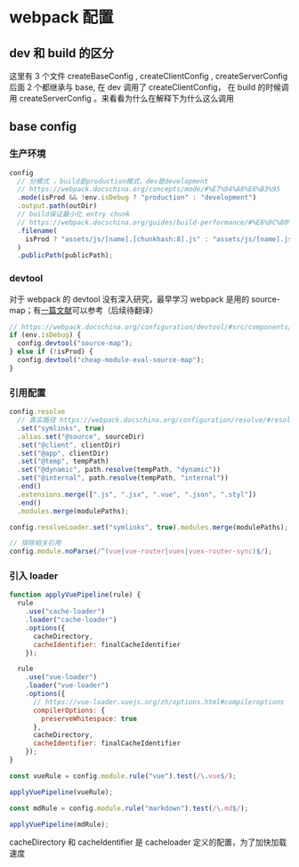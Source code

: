 # webpack 配置

## dev 和 build 的区分

这里有 3 个文件 createBaseConfig , createClientConfig , createServerConfig 后面 2 个都继承与 base, 在 dev 调用了 createClientConfig， 在 build 的时候调用 createServerConfig 。来看看为什么在解释下为什么这么调用

## base config

### 生产环境

```js
config
  // 分模式 ，build是production模式，dev是development
  // https://webpack.docschina.org/concepts/mode/#%E7%94%A8%E6%B3%95
  .mode(isProd && !env.isDebug ? "production" : "development")
  .output.path(outDir)
  // build保证最小化 entry chunk
  // https://webpack.docschina.org/guides/build-performance/#%E6%9C%80%E5%B0%8F%E5%8C%96-entry-chunk
  .filename(
    isProd ? "assets/js/[name].[chunkhash:8].js" : "assets/js/[name].js"
  )
  .publicPath(publicPath);
```

### devtool

对于 webpack 的 devtool 没有深入研究，最早学习 webpack 是用的 source-map；有[一篇文献](https://blog.teamtreehouse.com/introduction-source-maps)可以参考（后续待翻译）

```js
// https://webpack.docschina.org/configuration/devtool/#src/components/Sidebar/Sidebar.jsx
if (env.isDebug) {
  config.devtool("source-map");
} else if (!isProd) {
  config.devtool("cheap-module-eval-source-map");
}
```

### 引用配置

```js
config.resolve
  // 真实路径 https://webpack.docschina.org/configuration/resolve/#resolve-symlinks
  .set("symlinks", true)
  .alias.set("@source", sourceDir)
  .set("@client", clientDir)
  .set("@app", clientDir)
  .set("@temp", tempPath)
  .set("@dynamic", path.resolve(tempPath, "dynamic"))
  .set("@internal", path.resolve(tempPath, "internal"))
  .end()
  .extensions.merge([".js", ".jsx", ".vue", ".json", ".styl"])
  .end()
  .modules.merge(modulePaths);

config.resolveLoader.set("symlinks", true).modules.merge(modulePaths);

// 排除相关引用
config.module.noParse(/^(vue|vue-router|vuex|vuex-router-sync)$/);
```

### 引入 loader

```js
function applyVuePipeline(rule) {
  rule
    .use("cache-loader")
    .loader("cache-loader")
    .options({
      cacheDirectory,
      cacheIdentifier: finalCacheIdentifier
    });

  rule
    .use("vue-loader")
    .loader("vue-loader")
    .options({
      // https://vue-loader.vuejs.org/zh/options.html#compileroptions
      compilerOptions: {
        preserveWhitespace: true
      },
      cacheDirectory,
      cacheIdentifier: finalCacheIdentifier
    });
}

const vueRule = config.module.rule("vue").test(/\.vue$/);

applyVuePipeline(vueRule);

const mdRule = config.module.rule("markdown").test(/\.md$/);

applyVuePipeline(mdRule);
```

cacheDirectory 和 cacheIdentifier 是 cacheloader 定义的配置，为了加快加载速度
